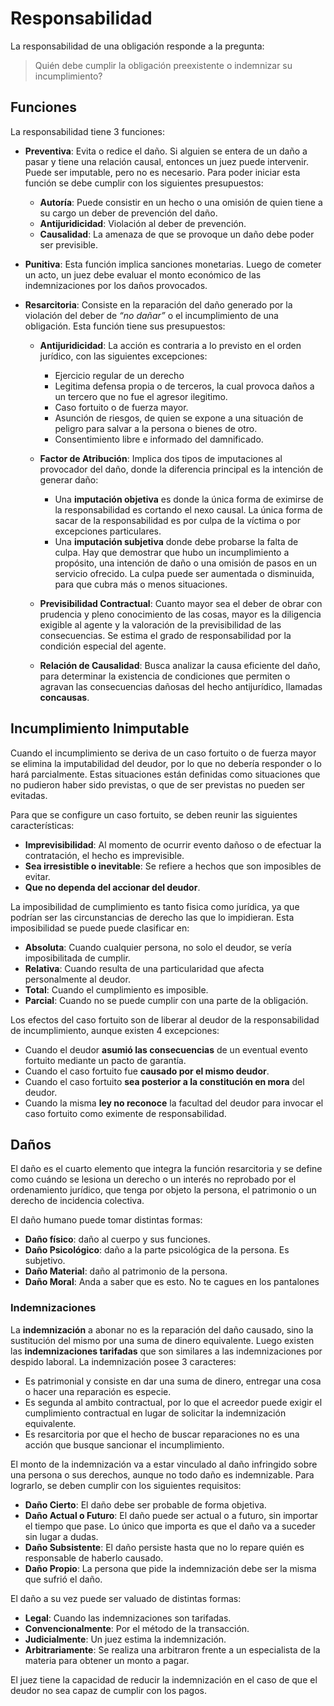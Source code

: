 # Responsabilidad

La responsabilidad de una obligación responde a la pregunta: 

>  Quién debe cumplir la obligación preexistente o indemnizar su incumplimiento?

## Funciones

La responsabilidad tiene 3 funciones:

- **Preventiva**: Evita o redice el daño. Si alguien se entera de un daño a pasar y tiene una relación causal, entonces un juez puede intervenir. Puede ser imputable, pero no es necesario. Para poder iniciar esta función se debe cumplir con los siguientes presupuestos:
  - **Autoría**: Puede consistir en un hecho o una omisión de quien tiene a su cargo un deber de prevención del daño.
  - **Antijuridicidad**: Violación al deber de prevención.
  - **Causalidad**: La amenaza de que se provoque un daño debe poder ser previsible.

- **Punitiva**: Esta función implica sanciones monetarias. Luego de cometer un acto, un juez debe evaluar el monto económico de las indemnizaciones por los daños provocados.
- **Resarcitoria**: Consiste en la reparación del daño generado por la violación del deber de *“no dañar”* o el incumplimiento de una obligación. Esta función tiene sus presupuestos:
  - **Antijuridicidad**: La acción es contraria a lo previsto en el orden jurídico, con las siguientes excepciones:
    - Ejercicio regular de un derecho
    - Legitima defensa propia o de terceros, la cual provoca daños a un tercero que no fue el agresor ilegitimo.
    - Caso fortuito o de fuerza mayor.
    - Asunción de riesgos, de quien se expone a una situación de peligro para salvar a la persona o bienes de otro.
    - Consentimiento libre e informado del damnificado.

  - **Factor de Atribución**: Implica dos tipos de imputaciones al provocador del daño, donde la diferencia principal es la intención de generar daño:
    - Una **imputación objetiva** es donde la única forma de eximirse de la responsabilidad es cortando el nexo causal. La única forma de sacar de la responsabilidad es por culpa de la víctima o por excepciones particulares.
    - Una **imputación subjetiva** donde debe probarse la falta de culpa. Hay que demostrar que hubo un incumplimiento a propósito, una intención de daño o una omisión de pasos en un servicio ofrecido. La culpa puede ser aumentada o disminuida, para que cubra más o menos situaciones.

  - **Previsibilidad Contractual**: Cuanto mayor sea el deber de obrar con prudencia y pleno conocimiento de las cosas, mayor es la diligencia exigible al agente y la valoración de la previsibilidad de las consecuencias. Se estima el grado de responsabilidad por la condición especial del agente.
  - **Relación de Causalidad**: Busca analizar la causa eficiente del daño, para determinar la existencia de condiciones que permiten o agravan las consecuencias dañosas del hecho antijurídico, llamadas **concausas**.


## Incumplimiento Inimputable

Cuando el incumplimiento se deriva de un caso fortuito o de fuerza mayor se elimina la imputabilidad del deudor, por lo que no debería responder o lo hará parcialmente. Estas situaciones están definidas como situaciones que no pudieron haber sido previstas, o que de ser previstas no pueden ser evitadas.

Para que se configure un caso fortuito, se deben reunir las siguientes características:

- **Imprevisibilidad**: Al momento de ocurrir evento dañoso o de efectuar la contratación, el hecho es imprevisible.
- **Sea irresistible o inevitable**: Se refiere a hechos que son imposibles de evitar.
- **Que no dependa del accionar del deudor**.

La imposibilidad de cumplimiento es tanto fisica como jurídica, ya que podrían ser las circunstancias de derecho las que lo impidieran. Esta imposibilidad se puede puede clasificar en:

- **Absoluta**: Cuando cualquier persona, no solo el deudor, se vería imposibilitada de cumplir.
- **Relativa**: Cuando resulta de una particularidad que afecta personalmente al deudor.
- **Total**: Cuando el cumplimiento es imposible.
- **Parcial**: Cuando no se puede cumplir con una parte de la obligación.

Los efectos del caso fortuito son de liberar al deudor de la responsabilidad de incumplimiento, aunque existen 4 excepciones:

- Cuando el deudor **asumió las consecuencias** de un eventual evento fortuito mediante un pacto de garantía.
- Cuando el caso fortuito fue **causado por el mismo deudor**.
- Cuando el caso fortuito **sea posterior a la constitución en mora** del deudor.
- Cuando la misma **ley no reconoce** la facultad del deudor para invocar el caso fortuito como eximente de responsabilidad.

## Daños

El daño es el cuarto elemento que integra la función resarcitoria y se define como cuándo se lesiona un derecho o un interés no reprobado por el ordenamiento jurídico, que tenga por objeto la persona, el patrimonio o un derecho de incidencia colectiva.

El daño humano puede tomar distintas formas:

- **Daño físico**: daño al cuerpo y sus funciones.
- **Daño Psicológico**: daño a la parte psicológica de la persona. Es subjetivo.
- **Daño Material**: daño al patrimonio de la persona.
- **Daño Moral**: Anda a saber que es esto. No te cagues en los pantalones

### Indemnizaciones

La **indemnización** a abonar no es la reparación del daño causado, sino la sustitución del mismo por una suma de dinero equivalente. Luego existen las **indemnizaciones tarifadas** que son similares a las indemnizaciones por despido laboral. La indemnización posee 3 caracteres:

- Es patrimonial y consiste en dar una suma de dinero, entregar una cosa o hacer una reparación es especie.
- Es segunda al ambito contractual, por lo que el acreedor puede exigir el cumplimiento contractual en lugar de solicitar la indemnización equivalente.
- Es resarcitoria por que el hecho de buscar reparaciones no es una acción que busque sancionar el incumplimiento.

El monto de la indemnización va a estar vinculado al daño infringido sobre una persona o sus derechos, aunque no todo daño es indemnizable. Para lograrlo, se deben cumplir con los siguientes requisitos:

- **Daño Cierto**: El daño debe ser probable de forma objetiva.
- **Daño Actual o Futuro**: El daño puede ser actual o a futuro, sin importar el tiempo que pase. Lo único que importa es que el daño va a suceder sin lugar a dudas.
- **Daño Subsistente**: El daño persiste hasta que no lo repare quién es responsable de haberlo causado.
- **Daño Propio**: La persona que pide la indemnización debe ser la misma que sufrió el daño.

El daño a su vez puede ser valuado de distintas formas:

- **Legal**: Cuando las indemnizaciones son tarifadas.
- **Convencionalmente**: Por el método de la transacción.
- **Judicialmente**: Un juez estima la indemnización.
- **Arbitrariamente**: Se realiza una arbitraron frente a un especialista de la materia para obtener un monto a pagar.

El juez tiene la capacidad de reducir la indemnización en el caso de que el deudor no sea capaz de cumplir con los pagos.























